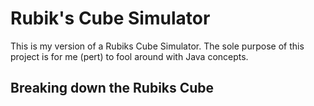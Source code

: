 Rubik's Cube Simulator
======================

This is my version of a Rubiks Cube Simulator. The sole purpose of this project is for me (pert) to fool around with Java concepts.

## Breaking down the Rubiks Cube